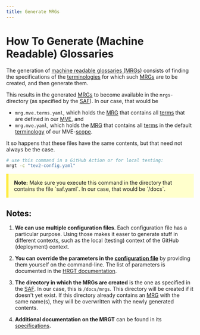 ```yaml
---
title: Generate MRGs
---
```


# How To Generate (Machine Readable) Glossaries

The generation of [machine readable glossaries (MRGs)](mrg@tev2) consists of
finding the specifications of the [terminologies](tev2) for which such 
[MRGs](@tev2) are to be created, and then generate them.

This results in the generated [MRGs](@tev2) to become available in the
`mrgs`-directory (as specified by the [SAF](@tev2)).
In our case, that would be 

- `mrg.mve.terms.yaml`, which holds the [MRG](@tev2) that contains all [terms](@tev2)
that are defined in our [MVE](@), and
- `mrg.mve.yaml`, which holds the [MRG](@tev2) that contains all [terms](@tev2)
in the default [terminology](@tev2) of our MVE-[scope](@tev2).

It so happens that these files have the same contents, but that need not always be the case.

~~~ bash
# use this command in a GitHub Action or for local testing:
mrgt -c "tev2-config.yaml"
~~~

<div style="background-color: #ffffcc; padding: 15px; margin-bottom: 20px; border-left: 6px solid #ffeb3b;">
  <strong>Note:</strong> Make sure you execute this command 
  in the directory that contains the file `saf.yaml`.
  In our case, that would be `/docs`.
</div>

## Notes:

1. **We can use multiple configuration files**. 
  Each configuration file has a particular purpose.
  Using those makes it easer to generate stuff in different contexts,
  such as the local (testing) context of the GitHub (deployment) context.

2. **You can override the parameters in the [configuration file](@tev2)**
  by providing them yourself on the command-line. The list of parameters
  is documented in the [HRGT documentation](hrgt#calling-the-tool@tev2).

3. **The directory in which the MRGs are created** is the one as specified
   in the [SAF](@). In our case, this is `/docs/mrgs`.
   This directory will be created if it doesn't yet exist.
   If this directory already contains an [MRG](@) with the same name(s),
   they will be overwritten with the newly generated contents.

4. **Additional documentation on the MRGT** can be found in its 
   [specifications](mrgt@tev2).